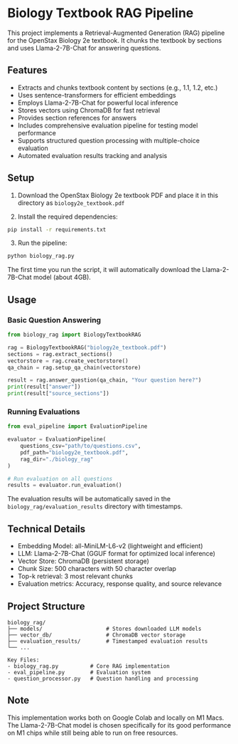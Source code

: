 # Biology Textbook RAG Pipeline

This project implements a Retrieval-Augmented Generation (RAG) pipeline for the OpenStax Biology 2e textbook. It chunks the textbook by sections and uses Llama-2-7B-Chat for answering questions.

## Features

- Extracts and chunks textbook content by sections (e.g., 1.1, 1.2, etc.)
- Uses sentence-transformers for efficient embeddings
- Employs Llama-2-7B-Chat for powerful local inference
- Stores vectors using ChromaDB for fast retrieval
- Provides section references for answers
- Includes comprehensive evaluation pipeline for testing model performance
- Supports structured question processing with multiple-choice evaluation
- Automated evaluation results tracking and analysis

## Setup

1. Download the OpenStax Biology 2e textbook PDF and place it in this directory as `biology2e_textbook.pdf`

2. Install the required dependencies:
```bash
pip install -r requirements.txt
```

3. Run the pipeline:
```bash
python biology_rag.py
```

The first time you run the script, it will automatically download the Llama-2-7B-Chat model (about 4GB).

## Usage

### Basic Question Answering
```python
from biology_rag import BiologyTextbookRAG

rag = BiologyTextbookRAG("biology2e_textbook.pdf")
sections = rag.extract_sections()
vectorstore = rag.create_vectorstore()
qa_chain = rag.setup_qa_chain(vectorstore)

result = rag.answer_question(qa_chain, "Your question here?")
print(result["answer"])
print(result["source_sections"])
```

### Running Evaluations
```python
from eval_pipeline import EvaluationPipeline

evaluator = EvaluationPipeline(
    questions_csv="path/to/questions.csv",
    pdf_path="biology2e_textbook.pdf",
    rag_dir="./biology_rag"
)

# Run evaluation on all questions
results = evaluator.run_evaluation()
```

The evaluation results will be automatically saved in the `biology_rag/evaluation_results` directory with timestamps.

## Technical Details

- Embedding Model: all-MiniLM-L6-v2 (lightweight and efficient)
- LLM: Llama-2-7B-Chat (GGUF format for optimized local inference)
- Vector Store: ChromaDB (persistent storage)
- Chunk Size: 500 characters with 50 character overlap
- Top-k retrieval: 3 most relevant chunks
- Evaluation metrics: Accuracy, response quality, and source relevance

## Project Structure

```
biology_rag/
├── models/                    # Stores downloaded LLM models
├── vector_db/                 # ChromaDB vector storage
├── evaluation_results/        # Timestamped evaluation results
└── ...

Key Files:
- biology_rag.py          # Core RAG implementation
- eval_pipeline.py        # Evaluation system
- question_processor.py   # Question handling and processing
```

## Note

This implementation works both on Google Colab and locally on M1 Macs. The Llama-2-7B-Chat model is chosen specifically for its good performance on M1 chips while still being able to run on free resources.
